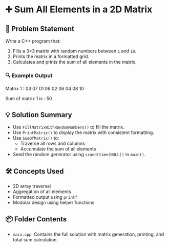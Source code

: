 # ➕ Sum All Elements in a 2D Matrix

## 🧩 Problem Statement
Write a C++ program that:
1. Fills a 3×3 matrix with random numbers between `1` and `10`.
2. Prints the matrix in a formatted grid.
3. Calculates and prints the sum of all elements in the matrix.

### 🔍 Example Output
Matrix 1 : 
03 07 01 
09 02 06 
04 08 10

Sum of matrix 1 is : 50


## 💡 Solution Summary
- Use `FillMatrixWithRandomNumbers()` to fill the matrix.
- Use `PrintMatrix()` to display the matrix with consistent formatting.
- Use `SumOfMatrix()` to:
  - Traverse all rows and columns
  - Accumulate the sum of all elements
- Seed the random generator using `srand(time(NULL))` in `main()`.

## 🛠️ Concepts Used
- 2D array traversal
- Aggregation of all elements
- Formatted output using `printf`
- Modular design using helper functions

## 📦 Folder Contents
- `main.cpp`: Contains the full solution with matrix generation, printing, and total sum calculation
